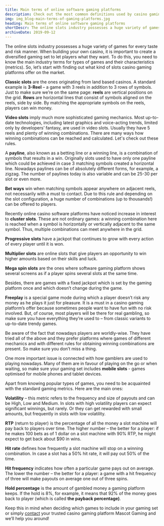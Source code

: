 ```yaml
---
title: Main terms of online software gaming platforms
description: Check out the most common definitions used by casino gaming platforms for online slots
img: img_blog-main-terms-of-gaming-platforms.jpg
heading: Main terms of online software gaming platforms
shortDescr: The online slots industry possesses a huge variety of games for every taste and risk manner. When building your own casino, it is important to create a diversified gaming set to let players what they want. To do this, you need to know the main industry terms for types of games and their characteristics (metrics). So, let`s start with finding out what kind of slots casino gaming platforms offer on the market.
archiveDate: 2019-09-12
---
```

The online slots industry possesses a huge variety of games for every taste and risk manner. When building your own casino, it is important to create a diversified gaming set to let players what they want. To do this, you need to know the main industry terms for types of games and their characteristics (metrics). So, let’s start with finding out what kind of slots casino gaming platforms offer on the market.

**Classic slots** are the ones originating from land based casinos. A standard example is **3-Reel** – a game with 3 reels in addition to 3 rows of symbols. Just to make sure we’re on the same page: **reels** are vertical positions on the grid. **Rows** are horizontal lines that consist of symbols aligned on the reels, side by side. By matching the appropriate symbols on the reels, players can win money.

**Video slots** imply much more sophisticated gaming mechanics. Most up-to-date technologies, including latest graphics and voice-acting trends, limited only by developers’ fantasy, are used in video slots. Usually they have 5 reels and plenty of winning combinations. There are many ways how winning combinations can be reached and calculated. Let's check out these rules.

A **payline**, also known as a betting line or a winning line, is a combination of symbols that results in a win. Originally slots used to have only one payline which could be achieved in case 3 matching symbols created a horizontal line. Nowadays paylines can be of absolutely different forms, for example, a zigzag. The number of paylines today is also variable and can be 25-30 per slot or even more.

**Bet ways** win when matching symbols appear anywhere on adjacent reels, not necessarily with a must to contact. Due to this rule and depending on the slot configuration, a huge number of combinations (up to thousands!) can be offered to players.

Recently online casino software platforms have noticed increase in interest to **cluster slots**. These are not ordinary games: a winning combination here is reached when a symbol is horizontally or vertically adjacent to the same symbol. Thus, multiple combinations can meet anywhere in the grid.

**Progressive slots** have a jackpot that continues to grow with every action of every player until it is won.

**Multiplier slots** are online slots that give players an opportunity to win higher amounts based on their skills and luck.

**Mega spin slots** are the ones where software gaming platform shows several screens as if a player spins several slots at the same time.

Besides, there are games with a fixed jackpot which is set by the gaming platform once and which doesn’t change during the game.

**Freeplay** is a special game mode during which a player doesn’t risk any money as he plays it just for pleasure. It is a must in a casino gaming platform’s offer because sometimes people want to have fun with no risk involved. But, of course, most players will be there for real gambling, so make sure you have everything they’re used to – from classic variants to up-to-date trendy games.

Be aware of the fact that nowadays players are worldly-wise. They have tried all of the above and they prefer platforms where games of different mechanics and with different rules for obtaining winning combinations are present. So make sure you don’t miss a thing.

One more important issue is connected with how gamblers are used to playing nowadays. Many of them are in favour of playing on the go or when waiting, so make sure your gaming set includes **mobile slots** - games optimised for mobile phones and tablet devices.

Apart from knowing popular types of games, you need to be acquainted with the standard gaming metrics. Here are the main ones:

**Volatility** – this metric refers to the frequency and size of payouts and can be High, Low and Medium. In slots with high volatility players can expect significant winnings, but rarely. Or they can get rewarded with small amounts, but frequently in slots with low volatility.

**RTP** (return to player) is the percentage of all the money a slot machine will pay back to players over time. The higher number – the better for a player: if he makes 100 bets as of 1 dollar on a slot machine with 90% RTP, he might expect to get back about $90 in wins.

**Hit rate** defines how frequently a slot machine will stop on a winning combination. In case a slot has a 50% hit rate, it will pay out 50% of the time.

**Hit frequency** indicates how often a particular game pays out on average. The lower the number – the better for a player: a game with a hit frequency of three will make payouts on average one out of three spins.

**Hold percentage** is the amount of gambled money a gaming platform keeps. If the hold is 8%, for example, it means that 92% of the money goes back to player (which is called **the payback percentage)**.

Keep this in mind when deciding which games to include in your gaming set or simply [contact](/contacts) your trusted casino gaming platform Mascot Gaming and we’ll help you around!

